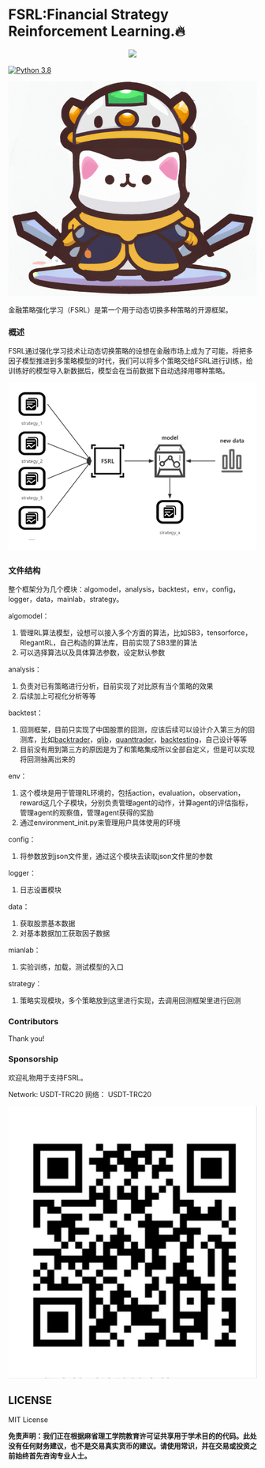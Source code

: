 # FSRL:Financial Strategy Reinforcement Learning.🔥





<p align="center">
  <a href="https://skillicons.dev">
    <img src="https://skillicons.dev/icons?i=python,github,pytorch,tensorflow" />
  </a>
</p>

[![Python 3.8](https://img.shields.io/badge/python-3.8-blue.svg)](https://www.python.org/downloads/release/python-380/) 

![cat](img/FSRL-cat.png#pic_center)

金融策略强化学习（FSRL）是第一个用于动态切换多种策略的开源框架。

### 概述

FSRL通过强化学习技术让动态切换策略的设想在金融市场上成为了可能，将把多因子模型推进到多策略模型的时代，我们可以将多个策略交给FSRL进行训练，给训练好的模型导入新数据后，模型会在当前数据下自动选择用哪种策略。

![FSRL_process.png](img%2FFSRL_process.png)
### 文件结构

整个框架分为几个模块：algomodel，analysis，backtest，env，config，logger，data，mainlab，strategy。

algomodel：

1. 管理RL算法模型，设想可以接入多个方面的算法，比如SB3，tensorforce，RlegantRL，自己构造的算法库，目前实现了SB3里的算法
2. 可以选择算法以及具体算法参数，设定默认参数

analysis：

1. 负责对已有策略进行分析，目前实现了对比原有当个策略的效果
2. 后续加上可视化分析等等

backtest：

1. 回测框架，目前只实现了中国股票的回测，应该后续可以设计介入第三方的回测库，比如[backtrader](https://github.com/mementum/backtrader)，[qlib](https://github.com/microsoft/qlib)，[quanttrader](https://github.com/letianzj/quanttrader)，[backtesting](https://github.com/kernc/backtesting.py)，自己设计等等
2. 目前没有用到第三方的原因是为了和策略集成所以全部自定义，但是可以实现将回测抽离出来的

env：

1. 这个模块是用于管理RL环境的，包括action，evaluation，observation，reward这几个子模块，分别负责管理agent的动作，计算agent的评估指标，管理agent的观察值，管理agent获得的奖励
2. 通过environment_init.py来管理用户具体使用的环境

config：

1. 将参数放到json文件里，通过这个模块去读取json文件里的参数

logger：

1. 日志设置模块

data：

1. 获取股票基本数据
2. 对基本数据加工获取因子数据

mianlab：

1. 实验训练，加载，测试模型的入口

strategy：

1. 策略实现模块，多个策略放到这里进行实现，去调用回测框架里进行回测 

### Contributors

Thank you!


### Sponsorship

欢迎礼物用于支持FSRL。

Network: USDT-TRC20 网络： USDT-TRC20

![USDT-TRC20.jpg](img%2FUSDT-TRC20.jpg)

## LICENSE

MIT License

**免责声明：我们正在根据麻省理工学院教育许可证共享用于学术目的的代码。此处没有任何财务建议，也不是交易真实货币的建议。请使用常识，并在交易或投资之前始终首先咨询专业人士。**